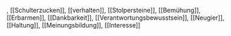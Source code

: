 , [[Schulterzucken]], [[verhalten]], [[Stolpersteine]], [[Bemühung]], [[Erbarmen]], [[Dankbarkeit]], [[Verantwortungsbewusstsein]], [[Neugier]], [[Haltung]], [[Meinungsbildung]], [[Interesse]]